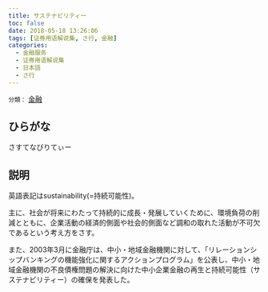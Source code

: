 ```yaml
---
title: サステナビリティー
toc: false
date: 2018-05-18 13:26:06
tags: [证券用语解说集, さ行, 金融]
categories:
  - 金融服务
  - 证券用语解说集
  - 日本語
  - さ行
---
```


`分類：` [金融](/tags/金融/)

## ひらがな

さすてなびりてぃー

## 説明

英語表記はsustainability(=持続可能性)。

主に、社会が将来にわたって持続的に成長・発展していくために、環境負荷の削減とともに、企業活動の経済的側面や社会的側面など調和の取れた活動が不可欠であるという考え方をさす。

また、2003年3月に金融庁は、中小・地域金融機関に対して、「リレーションシップバンキングの機能強化に関するアクションプログラム」を公表し、中小・地域金融機関の不良債権問題の解決に向けた中小企業金融の再生と持続可能性（サステナビリティー）の確保を発表した。
